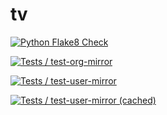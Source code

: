 # tv
[![Python Flake8 Check](https://github.com/Tangsan99999/hub-mirror-action/actions/workflows/flake8.yaml/badge.svg)](https://github.com/Tangsan99999/hub-mirror-action/actions/workflows/flake8.yaml)

[![Tests / test-org-mirror](https://github.com/Tangsan99999/hub-mirror-action/actions/workflows/verify-on-ubuntu-org.yml/badge.svg)](https://github.com/Tangsan99999/hub-mirror-action/actions/workflows/verify-on-ubuntu-org.yml)

[![Tests / test-user-mirror](https://github.com/Tangsan99999/hub-mirror-action/actions/workflows/verify-on-ubuntu-user.yml/badge.svg)](https://github.com/Tangsan99999/hub-mirror-action/actions/workflows/verify-on-ubuntu-user.yml)

[![Tests / test-user-mirror (cached)](https://github.com/Tangsan99999/hub-mirror-action/actions/workflows/verify-on-ubuntu-user-cache.yml/badge.svg)](https://github.com/Tangsan99999/hub-mirror-action/actions/workflows/verify-on-ubuntu-user-cache.yml)
